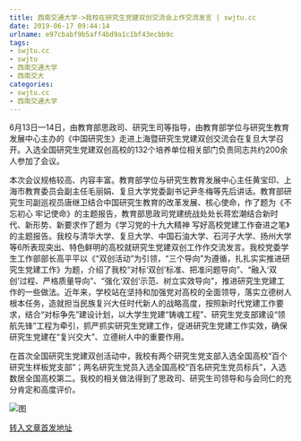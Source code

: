 ```yaml
---
title: 西南交通大学->我校在研究生党建双创交流会上作交流发言 | swjtu.cc
date: 2019-06-17 09:44:14
urlname: e97cbabf9b5aff4bd9a1c1bf43ecbb9c
tags: 
- swjtu.cc
- swjtu
- 西南交通大学
- 西南交大
categories:
- swjtu.cc
- 西南交通大学
---
```



6月13日—14日，由教育部思政司、研究生司等指导，由教育部学位与研究生教育发展中心主办的《中国研究生》走进上海暨研究生党建双创交流会在复旦大学召开。入选全国研究生党建双创高校的132个培养单位相关部门负责同志共约200余人参加了会议。

本次会议规格较高、内容丰富。教育部学位与研究生教育发展中心主任黄宝印、上海市教育委员会副主任毛丽娟、复旦大学党委副书记尹冬梅等先后讲话。教育部研究生司副巡视员唐继卫结合中国研究生教育的改革发展、核心使命，作了题为《不忘初心 牢记使命》的主题报告，教育部思政司党建统战处处长蒋宏潮结合新时代、新形势、新要求作了题为《学习党的十九大精神 写好高校党建工作奋进之笔》的主题报告。我校与清华大学、复旦大学、中国石油大学、石河子大学、扬州大学等6所表现突出、特色鲜明的高校就研究生党建双创工作作交流发言。我校党委学生工作部部长高平平以《“双创活动”为引领，“三个导向”为遵循，扎扎实实推进研究生党建工作》为题，介绍了我校“对标‘双创’标准、把准问题导向”、“融入‘双创’过程、严格质量导向”、“强化‘双创’示范、树立实效导向”，推进研究生党建工作的一些做法。近年来，学校站在坚持和加强党对高校的全面领导，落实立德树人根本任务，造就担当民族复兴大任时代新人的战略高度，按照新时代党建工作要求，结合“对标争先”建设计划，以大学生党建“铸魂工程”、研究生党支部建设“领航先锋”工程为牵引，抓严抓实研究生党建工作，促进研究生党建工作实效，确保研究生党建在“复兴交大”、立德树人中的重要作用。

在首次全国研究生党建双创活动中，我校有两个研究生党支部入选全国高校“百个研究生样板党支部”；两名研究生党员入选全国高校“百名研究生党员标兵”，入选数居全国高校第二。我校的相关做法得到了思政司、研究生司领导和与会同仁的充分肯定和高度评价。



![图](https://news.swjtu.edu.cn/upload/201906/16/201906162316521140.JPG)

[转入文章首发地址](https://news.swjtu.edu.cn/shownews-18547.shtml)